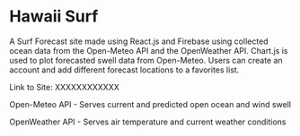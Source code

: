 # Hawaii Surf
A Surf Forecast site made using React.js and Firebase using collected ocean data from the Open-Meteo API and the OpenWeather API. Chart.js is used to plot forecasted swell data from Open-Meteo. Users can create an account and add different forecast locations to a favorites list.

Link to Site: XXXXXXXXXXXX

Open-Meteo API - Serves current and predicted open ocean and wind swell 

OpenWeather API - Serves air temperature and current weather conditions

